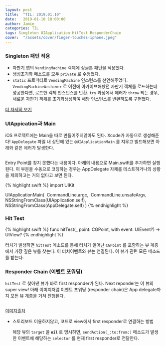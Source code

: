 ```yaml
---
layout: post
title:  "TIL: 2019.01.10"
date:   2019-01-10 18:00:00
author: Jamie
categories: TIL
tags: Singleton UIApplication HitTest ResponderChain
cover:  "/assets/cover/finger-touches-iphone.jpeg"
---
```


### Singleton 패턴 적용

- 자판기 앱의 `VendingMachine` 객체에 싱글톤 패턴을 적용했다. 
- 생성초기화 메소드를 모두 `private` 로 수정했다.
-  `static` 프로퍼티로 `VendingMachine` 인스턴스를 선언해주었다. `VendingMachineArchiver` 로 이전에 아카이브해놨던 자판기 객체를 로드하는데 성공한다면, 로드한 객체 인스턴스를 반환. `try` 과정에서 에러가 `throw` 되는 경우, 새로운 자판기 객체를 초기화생성하여 해당 인스턴스를 반환하도록 구현했다.

[더 자세히 보기](https://github.com/code-squad/swift-vendingmachineapp/tree/popsmile#4-%EC%8B%B1%EA%B8%80%ED%86%A4-%EB%AA%A8%EB%8D%B8)

###  UIAppication과 Main

iOS 프로젝트에는 Main을 따로 만들어주지않아도 된다. Xcode가 자동으로 생성해준다!  `AppDelegate` 파일 내 상단에 있는 `@UIApplicationMain` 를 지우고 빌드해보면 아래와 같은 에러가 발생한다.

<img href="https://popsmile.github.io/res/images/TIL/entry-point-defined.png"></img>

Entry Point를 찾지 못했다는 내용이다. 아래의 내용으로 Main.swift를 추가하면 실행된다. 이 부분을 수동으로 코딩하는 경우는 AppDelegate 자체를 테스트하거나의 상황을 제외하고는 거의 없다고 보면 된다.

{% highlight swift %}
import UIKit

UIApplicationMain(
​	CommandLine.argc,
​	CommandLine.unsafeArgv,
​	NSStringFromClass(UIApplication.self),
​	NSStringFromClass(AppDelegate.self)
)
{% endhighlight %}

### Hit Test

{% highlight swift %}
func hitTest(_ point: CGPoint, with event: UIEvent?) -> UIView?
{% endhighlight %}

터치가 발생하면 `hitTest` 메소드를 통해 터치가 일어난 `CGPoint` 를 포함하는 뷰 계층에서 가장 깊은 뷰를 찾는다. 이 터치이벤트와 뷰는 연결된다. 이 뷰가 관련 모든 메소드를 받는다.

### Responder Chain (이벤트 포워딩)

`hitTest` 로 찾아낸 뷰가 바로 first responder가 된다. Next reponder는 이 뷰의 super view! 아래 이미지처럼 이벤트 포워딩 (responder chain)은 App delegate까지 모든 뷰 계층을 거쳐 진행된다.

<img href="https://popsmile.github.io/res/images/TIL/responder-chain.png"></img>

[이미지출처](https://medium.com/ios-os-x-development/understanding-cocoa-and-cocoa-touch-responder-chain-12fe558ebe97)

- 스토리보드 이용하지않고, 코드로 view에서 first responder로 연결하는 방법

  해당 뷰의 `target` 을 **`nil`** 로 명시하면, `sendAction(_:to:from:)` 메소드가 발생한 이벤트에 해당하는 `selector` 를 현재 first responder로 전달한다.